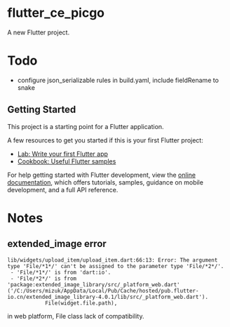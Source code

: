 # flutter_ce_picgo

A new Flutter project.

# Todo
- configure json_serializable rules in build.yaml, include fieldRename to snake

## Getting Started

This project is a starting point for a Flutter application.

A few resources to get you started if this is your first Flutter project:

- [Lab: Write your first Flutter app](https://docs.flutter.dev/get-started/codelab)
- [Cookbook: Useful Flutter samples](https://docs.flutter.dev/cookbook)

For help getting started with Flutter development, view the
[online documentation](https://docs.flutter.dev/), which offers tutorials,
samples, guidance on mobile development, and a full API reference.

# Notes

## extended_image error

```shell
lib/widgets/upload_item/upload_item.dart:66:13: Error: The argument type 'File/*1*/' can't be assigned to the parameter type 'File/*2*/'.
 - 'File/*1*/' is from 'dart:io'.
 - 'File/*2*/' is from 'package:extended_image_library/src/_platform_web.dart' ('/C:/Users/mizuk/AppData/Local/Pub/Cache/hosted/pub.flutter-io.cn/extended_image_library-4.0.1/lib/src/_platform_web.dart').
            File(widget.file.path),
```

in web platform, File class lack of compatibility.
